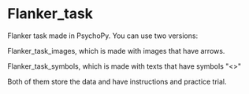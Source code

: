 # Flanker_task
Flanker task made in PsychoPy. You can use two versions:

Flanker_task_images, which is made with images that have arrows. 

Flanker_task_symbols, which is made with texts that have symbols "<>"

Both of them store the data and have instructions and practice trial.
